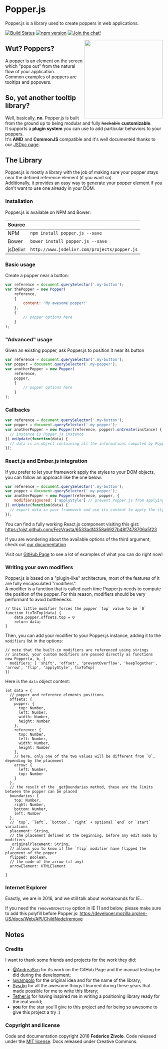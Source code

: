 # Popper.js
Popper.js is a library used to create poppers in web applications.

[![Build Status](https://travis-ci.org/FezVrasta/popper.js.svg?branch=master)](https://travis-ci.org/FezVrasta/popper.js)
[![npm version](https://badge.fury.io/js/popper.js.svg)](https://badge.fury.io/js/popper.js)
[![Join the chat!](https://badges.gitter.im/Join%20Chat.svg)](https://gitter.im/FezVrasta/popper.js)

<img src="https://raw.githubusercontent.com/FezVrasta/popper.js/master/popperjs.png" align="right" width=250>

## Wut? Poppers?
A popper is an element on the screen which "pops out" from the natural flow of your application.  
Common examples of poppers are tooltips and popovers.

## So, yet another tooltip library?
Well, basically, **no**.
Popper.js is built from the ground up to being modular and fully ~~hackable~~ **customizable**.  
It supports a **plugin system** you can use to add particular behaviors to your poppers.  
It's **AMD** and **CommonJS** compatible and it's well documented thanks to our [JSDoc page](https://fezvrasta.github.io/popper.js/documentation.html).


## The Library
Popper.js is mostly a library with the job of making sure your popper stays near the defined reference element (if you want so).  
Additionally, it provides an easy way to generate your popper element if you don't want to use one already in your DOM.

### Installation
Popper.js is available on NPM and Bower:

| Source      |                                              |
|-------------|----------------------------------------------|
|NPM          | `npm install popper.js --save`               |
|Bower        | `bower install popper.js --save`             |
|jsDelivr     | `http://www.jsdelivr.com/projects/popper.js` |

### Basic usage
Create a popper near a button:

```js
var reference = document.querySelector('.my-button');
var thePopper = new Popper(
    reference,
    {
        content: 'My awesome popper!'
    },
    {
        // popper options here
    }
);
```

### "Advanced" usage
Given an existing popper, ask Popper.js to position it near its button

```js
var reference = document.querySelector('.my-button');
var popper = document.querySelector('.my-popper');
var anotherPopper = new Popper(
    reference,
    popper,
    {
        // popper options here
    }
);
```

### Callbacks
```js
var reference = document.querySelector('.my-button');
var popper = document.querySelector('.my-popper');
var anotherPopper = new Popper(reference, popper).onCreate(instance) {
  // instance is Popper.js instance
}).onUpdate(function(data) {
  // data is an object containing all the informations computed by Popper.js and used to style the popper and its arrow
});
```

### React.js and Ember.js integration
If you prefer to let your framework apply the styles to your DOM objects, you can follow an approach like the one below:
```js
var reference = document.querySelector('.my-button');
var popper = document.querySelector('.my-popper');
var anotherPopper = new Popper(reference, popper, {
    modifiersIgnored: ['applyStyle'] // prevent Popper.js from applying styles to your DOM
}).onUpdate(function(data) {
  // export data in your framework and use its content to apply the style to your popper
});
```
You can find a fully working React.js component visiting this gist:  
https://gist.github.com/FezVrasta/6533adf4358a6927b48f7478706a5f23


If you are wondering about the available options of the third argument, check out [our documentation](http://fezvrasta.github.io/popper.js/documentation.html#new_Popper_new)

Visit our [GitHub Page](https://fezvrasta.github.io/popper.js) to see a lot of examples of what you can do right now!

### Writing your own modifiers
Popper.js is based on a "plugin-like" architecture, most of the features of it are fully encapsulated "modifiers".  
A modifier is a function that is called each time Popper.js needs to compute the position of the popper. For this reason, modifiers should be very performant to avoid bottlenecks.

```
// this little modifier forces the popper `top` value to be `0`
function fixToTop(data) {
    data.popper.offsets.top = 0
    return data;
}
```

Then, you can add your modifier to your Popper.js instance, adding it to the `modifiers` list in the options:

```
// note that the built-in modifiers are referenced using strings
// instead, your custom modifiers are passed directly as functions
new Popper(a, b, {
  modifiers: [ 'shift', 'offset', 'preventOverflow', 'keepTogether', 'arrow', 'flip', 'applyStyle', fixToTop]
})
```

Here is the `data` object content:

```
let data = {
  // popper and reference elements positions
  offsets: {
    popper: {
      top: Number,
      left: Number,
      width: Number,
      height: Number
    },
    reference: {
      top: Number,
      left: Number,
      width: Number,
      height: Number
    },
    // here, only one of the two values will be different from `0`, depending by the placement
    arrow: {
      left: Number,
      top: Number
    }
  },
  // the result of the _getBoundaries method, these are the limits between the popper can be placed
  boundaries: {
    top: Number,
    right: Number,
    bottom: Number,
    left: Number
  },
  // `top`, `left`, `bottom`, `right` + optional `end` or `start` variations
  placement: String,
  // the placement defined at the beginning, before any edit made by modifiers
  _originalPlacement: String,
  // allows you to know if the `flip` modifier have flipped the placement of the popper
  flipped: Boolean,
  // the node of the arrow (if any)
  arrowElement: HTMLElement
  
}
```

### Internet Explorer
Exactly, we are in 2016, and we still talk about workarounds for IE...

If you need the `removeOnDestroy` option in IE 11 and below, please make sure to add this polyfill before Popper.js:
https://developer.mozilla.org/en-US/docs/Web/API/ChildNode/remove


## Notes

### Credits
I want to thank some friends and projects for the work they did:

- [@AndreaScn](https://github.com/AndreaScn) for its work on the GitHub Page and the manual testing he did during the development;
- [@vampolo](https://github.com/vampolo) for the original idea and for the name of the library;
- [Sysdig](https://github.com/Draios) for all the awesome things I learned during these years that made possible for me to write this library;
- [Tether.js](http://github.hubspot.com/tether/) for having inspired me in writing a positioning library ready for the real world;
- **you** for the star you'll give to this project and for being so awesome to give this project a try :)

### Copyright and license
Code and documentation copyright 2016 **Federico Zivolo**. Code released under the [MIT license](LICENSE.md). Docs released under Creative Commons.
